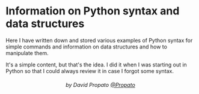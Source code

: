 # Information on Python syntax and data structures

Here I have written down and stored various examples of Python syntax for simple commands and information on data structures and how to manipulate them.

It's a simple content, but that's the idea. I did it when I was starting out in Python so that I could always review it in case I forgot some syntax.

<h6 align="center">by David Propato <a href="https://github.com/Propato">@Propato</a> </h6>